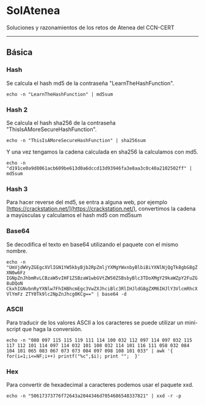 # SolAtenea

Soluciones y razonamientos de los retos de Atenea del CCN-CERT

---

## Básica

### Hash

Se calcula el hash md5 de la contraseña "LearnTheHashFunction".

`echo -n "LearnTheHashFunction" | md5sum`

### Hash 2

Se calcula el hash sha256 de la contraseña "ThisIsAMoreSecureHashFunction".

`echo -n "ThisIsAMoreSecureHashFunction" | sha256sum`

Y una vez tengamos la cadena calculada en sha256 la calculamos con md5.

`echo -n "d191ce0a9d8061acb609be613d0a6dccd13d93946fa3e8aa3c0c40a2102502ff" | md5sum`

### Hash 3

Para hacer reverse del md5, se entra a alguna web, por ejemplo [https://crackstation.net/](https://crackstation.net/), convertimos la cadena a mayúsculas y calculamos el hash md5 con md5sum

### Base64

Se decodifica el texto en base64 utilizando el paquete con el mismo nombre.

`echo -n "UmVjdWVyZGEgcXVlIGN1YW5kbyBjb2RpZmljYXMgYWxnbyBlbiBiYXNlNjQgTk8gbG8gZXN0w6Fz
IGNpZnJhbmRvLCBzaW5vIHF1ZSBzaW1wbGVtZW50ZSBsbyBlc3TDoXMgY29kaWZpY2FuZG8uDQoN
CkxhIGNvbnRyYXNlw7FhIHBhcmEgc3VwZXJhciBlc3RlIHJldG8gZXM6IHJlY3VlcmRhcXVlYmFz
ZTY0Tk9lc2NpZnJhcg0KCg==" | base64 -d`

### ASCII

Para traducir de los valores ASCII a los caracteres se puede utilizar un mini-script que haga la conversión.

`echo -n "080 097 115 115 119 111 114 100 032 112 097 114 097 032 115 117 112 101 114 097 114 032 101 108 032 114 101 116 111 058 032 084 104 101 065 083 067 073 073 084 097 098 108 101 033" | awk '{ for(i=1;i<=NF;i++) printf("%c",$i); print "";  }'`

### Hex

Para convertir de hexadecimal a caracteres podemos usar el paquete xxd.

`echo -n "50617373776f72643a2044346d7054686548337821" | xxd -r -p`